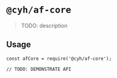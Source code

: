 # `@cyh/af-core`

> TODO: description

## Usage

```
const afCore = require('@cyh/af-core');

// TODO: DEMONSTRATE API
```

